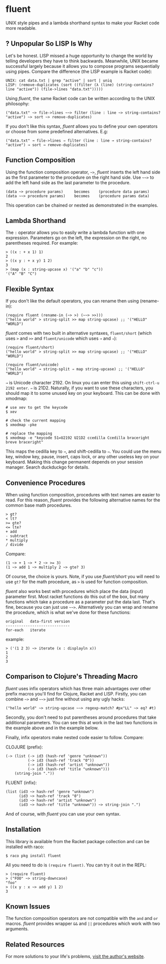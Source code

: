 
# fluent

UNIX style pipes and a lambda shorthand syntax to make your Racket code more readable.

## ? Unpopular So LISP Is Why

Let's be honest. LISP missed a huge opportunity to change the world by telling developers they have to think backwards. Meanwhile, UNIX became successful largely because it allows you to compose programs sequentially using pipes. Compare the difference (the LISP example is Racket code):

    UNIX: cat data.txt | grep "active" | sort | uniq
    LISP: (remove-duplicates (sort ((filter (λ (line) (string-contains? line "active")) (file->lines "data.txt")))))

Using *fluent*, the same Racket code can be written according to the UNIX philosophy:

    ("data.txt" ~> file->lines ~~> filter (line : line ~> string-contains? "active") ~> sort ~> remove-duplicates)

If you don't like this syntax, *fluent* allows you to define your own operators or choose from some predefined alternatives. E.g:

    ("data.txt" → file->lines ⇒ filter (line : line → string-contains? "active") → sort → remove-duplicates)

## Function Composition

Using the function composition operator, `~>`, *fluent* inserts the left hand side as the first parameter to the procedure on the right hand side. Use `~~>` to add the left hand side as the last parameter to the procedure.

    (data ~> procedure params)     becomes    (procedure data params)
    (data ~~> procedure params)    becomes    (procedure params data)

This operation can be chained or nested as demonstrated in the examples.

## Lambda Shorthand

The `:` operator allows you to easily write a lambda function with one expression. Parameters go on the left, the expression on the right, no parentheses required. For example:

    > ((x : + x 1) 1)
    2
    > ((x y : + x y) 1 2)
    3
    > (map (x : string-upcase x) '("a" "b" "c"))
    '("A" "B" "C")

## Flexible Syntax

If you don't like the default operators, you can rename then using (rename-in):

    (require fluent (rename-in (~> >) (~~> >>)))
    ("hello world" > string-split >> map string-upcase) ;; '("HELLO" "WORLD")

*fluent* comes with two built in alternative syntaxes, `fluent/short` (which uses `>` and `>>` and `fluent/unicode` which uses `→` and `⇒`):

    (require fluent/short)
    ("hello world" > string-split >> map string-upcase) ;; '("HELLO" "WORLD")

    (require fluent/unicode)
    ("hello world" → string-split ⇒ map string-upcase) ;; '("HELLO" "WORLD")

`→` is Unicode character 2192. On linux you can enter this using `shift-ctrl-u 2192 enter`. `⇒` is 21D2. Naturally, if you want to use these characters, you should map it to some unused key on your keyboard. This can be done with xmodmap:

    # use xev to get the keycode
    $ xev

    # check the current mapping
    $ xmodmap -pke

    # replace the mapping
    $ xmodmap -e "keycode 51=U2192 U21D2 ccedilla Ccedilla braceright breve braceright"

This maps the cedilla key to `→`, and shift-cedilla to `⇒`. You could use the menu key, window key, pause, insert, caps lock, or any other useless key on your keyboard. Making this change permanent depends on your session manager. Search duckduckgo for details.

## Convenience Procedures

When using function composition, procedures with text names are easier to read. For this reason, *fluent* provides the following alternative names for the common base math procedures.

    > gt?
    < lt?
    >= gte?
    <= lte?
    + add
    - subtract
    * multiply
    / divide

Compare:

    (1 ~> + 1 ~> * 2 ~> >= 3)
    (1 ~> add 1 ~> multiply 2 ~> gte? 3)

Of course, the choice is yours. Note, if you use *fluent/short* you will need to use `gt?` for the math procedure, as `>` is used for function composition.

*fluent* also works best with procedures which place the data (input) parameter first. Most racket functions do this out of the box, but many functions which take a procedure as a parameter put the data last. That's fine, because you can just use `~~>`. Alternatively you can wrap and rename the procedure, which is what we've done for these functions:

    original   data-first version
    -----------------------------
    for-each   iterate

example:

    > ('(1 2 3) ~> iterate (x : displayln x))
    1
    2
    3

## Comparison to Clojure's Threading Macro

*fluent* uses infix operators which has three main advantages over other prefix macros you'll find for Clojure, Racket and LISP. Firstly, you can combine `~>` and `~~>` just fine without using any ugly hacks:

    ("hello world" ~> string-upcase ~~> regexp-match? #px"LL" ~> eq? #t)

Secondly, you don't need to put parentheses around procedures that take additional parameters. You can see this at work in the last two functions in the example above and in the example below.

Finally, infix operators make nested code easier to follow. Compare:

CLOJURE (prefix): 

    (-> (list (-> id3 (hash-ref 'genre "unknown"))
              (-> id3 (hash-ref 'track "0"))
              (-> id3 (hash-ref 'artist "unknown"))
              (-> id3 (hash-ref 'title "unknown")))
        (string-join "."))

FLUENT (infix):

    (list (id3 ~> hash-ref 'genre "unknown")
          (id3 ~> hash-ref 'track "0")
          (id3 ~> hash-ref 'artist "unknown")
          (id3 ~> hash-ref 'title "unknown")) ~> string-join ".")

And of course, with *fluent* you can use your own syntax.

## Installation

This library is available from the Racket package collection and can be installed with raco:

    $ raco pkg install fluent

All you need to do is `(require fluent)`. You can try it out in the REPL:

    > (require fluent)
    > ("FOO" ~> string-downcase)
    "foo"
    > ((x y : x ~> add y) 1 2)
    3

## Known Issues

The function composition operators are not compatible with the `and` and `or` macros. *fluent* provides wrapper `&&` and `||` procedures which work with two arguments. 

## Related Resources

For more solutions to your life's problems, [visit the author's website](https://rogerkeays.com).

